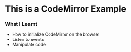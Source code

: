 # This is a CodeMirror Example

### What I Learnt
- How to initialize CodeMirror on the browser
- Listen to events
- Manipulate code